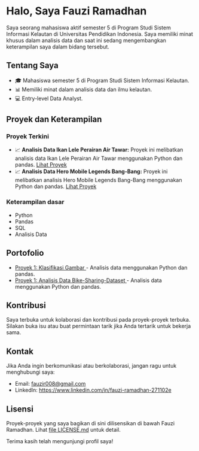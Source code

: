 # Halo, Saya Fauzi Ramadhan

Saya seorang mahasiswa aktif semester 5 di Program Studi Sistem Informasi Kelautan di Universitas Pendidikan Indonesia. Saya memiliki minat khusus dalam analisis data dan saat ini sedang mengembangkan keterampilan saya dalam bidang tersebut.

## Tentang Saya

- 🎓 Mahasiswa semester 5 di Program Studi Sistem Informasi Kelautan.
- 📊 Memiliki minat dalam analisis data dan ilmu kelautan.
- 💻 Entry-level Data Analyst.

## Proyek dan Keterampilan

### Proyek Terkini

- 📈 **Analisis Data Ikan Lele Perairan Air Tawar:** Proyek ini melibatkan analisis data Ikan Lele Perairan Air Tawar menggunakan Python dan pandas. [Lihat Proyek](#UAS)
- 📈 **Analisis Data Hero Mobile Legends Bang-Bang:** Proyek ini melibatkan analisis Hero Mobile Legends Bang-Bang menggunakan Python dan pandas. [Lihat Proyek](#Analisis_Statistik.ipynb)

### Keterampilan dasar

- Python
- Pandas
- SQL
- Analisis Data

## Portofolio

- [Proyek 1: Klasifikasi Gambar ](#Proyek_Akhir_Klasifikasi_Gambar.ipynb) - Analisis data menggunakan Python dan pandas.
- [Proyek 1: Analisis Data Bike-Sharing-Dataset ](#Data_Analyst.ipynb) - Analisis data menggunakan Python dan pandas.

## Kontribusi

Saya terbuka untuk kolaborasi dan kontribusi pada proyek-proyek terbuka. Silakan buka isu atau buat permintaan tarik jika Anda tertarik untuk bekerja sama.

## Kontak

Jika Anda ingin berkomunikasi atau berkolaborasi, jangan ragu untuk menghubungi saya:

- Email: fauzir008@gmail.com
- LinkedIn: https://www.linkedin.com/in/fauzi-ramadhan-271102e

## Lisensi

Proyek-proyek yang saya bagikan di sini dilisensikan di bawah Fauzi Ramadhan. Lihat [file LICENSE.md](LICENSE1.md) untuk detail.

Terima kasih telah mengunjungi profil saya!
